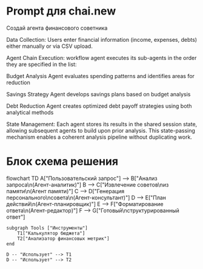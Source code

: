# Prompt для chai.new

Cоздай агента финансового советника 

Data Collection: Users enter financial information (income, expenses, debts) either manually or via CSV upload.

Agent Chain Execution: workflow agent executes its sub-agents in the order they are specified in the list:

Budget Analysis Agent evaluates spending patterns and identifies areas for reduction

Savings Strategy Agent develops savings plans based on budget analysis

Debt Reduction Agent creates optimized debt payoff strategies using both analytical methods

State Management: Each agent stores its results in the shared session state, allowing subsequent agents to build upon prior analysis. This state-passing mechanism enables a coherent analysis pipeline without duplicating work.

# Блок схема решения
flowchart TD
    A["Пользовательский запрос"] --> B["Анализ запроса\n(Агент-аналитик)"]
    B --> C["Извлечение советов\nиз памяти\n(Агент памяти)"]
    C --> D["Генерация персонального\nсовета\n(Агент-консультант)"]
    D --> E["План действий\n(Агент-планировщик)"]
    E --> F["Форматирование ответа\n(Агент-редактор)"]
    F --> G["Готовый\nструктурированный ответ"]

    subgraph Tools ["Инструменты"]
        T1["Калькулятор бюджета"]
        T2["Анализатор финансовых метрик"]
    end

    D -- "Использует" --> T1
    D -- "Использует" --> T2

